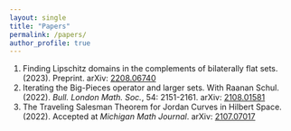```yaml
---
layout: single
title: "Papers"
permalink: /papers/
author_profile: true
---
```

1. Finding Lipschitz domains in the complements of bilaterally flat sets. (2023). Preprint. arXiv: [2208.06740](<https://arxiv.org/abs/2208.06740>)
2. Iterating the Big-Pieces operator and larger sets. With Raanan Schul. (2022). *Bull. London Math. Soc.*, 54: 2151-2161. arXiv: [2108.01581](<https://arxiv.org/abs/2108.01581>)
3. The Traveling Salesman Theorem for Jordan Curves in Hilbert Space. (2022). Accepted at *Michigan Math Journal*. arXiv: [2107.07017](<https://arxiv.org/abs/2107.07017>)
